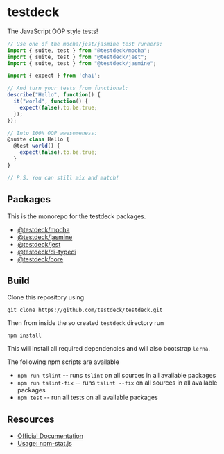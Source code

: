 # testdeck 

The JavaScript OOP style tests!

``` TypeScript
// Use one of the mocha/jest/jasmine test runners:
import { suite, test } from "@testdeck/mocha";
import { suite, test } from "@testdeck/jest";
import { suite, test } from "@testdeck/jasmine";

import { expect } from 'chai';

// And turn your tests from functional:
describe("Hello", function() {
  it("world", function() {
    expect(false).to.be.true;
  });
});

// Into 100% OOP awesomeness:
@suite class Hello {
  @test world() {
    expect(false).to.be.true;
  }
}

// P.S. You can still mix and match!
```

## Packages
This is the monorepo for the testdeck packages.

- [@testdeck/mocha](./packages/mocha)
- [@testdeck/jasmine](./packages/jasmine)
- [@testdeck/jest](./packages/jest)
- [@testdeck/di-typedi](./packages/di-typedi)
- [@testdeck/core](./packages/core)

## Build

Clone this repository using

```
git clone https://github.com/testdeck/testdeck.git
```

Then from inside the so created `testdeck` directory run

```
npm install 
```

This will install all required dependencies and will also bootstrap `lerna`.

The following npm scripts are available

- `npm run tslint`      -- runs `tslint` on all sources in all available packages
- `npm run tslint-fix`  -- runs `tslint --fix` on all sources in all available packages
- `npm test`            -- run all tests on all available packages

## Resources 

- [Official Documentation](https://testdeck.org)
- [Usage: npm-stat.js](https://npm-stat.com/charts.html?package=mocha-typescript&package=%40testdeck%2Fmocha&package=%40testdeck%2Fjest&package=%40testdeck%2Fmocha&package=%40testdeck%2Fjasmine)
